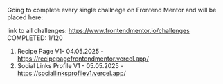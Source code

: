 Going to complete every single challnege on Frontend Mentor and will be placed here:

link to all challenges: https://www.frontendmentor.io/challenges
COMPLETED: 1/120

1) Recipe Page V1- 04.05.2025 - https://recipepagefrontendmentor.vercel.app/
2) Social Links Profile V1 - 05.05.2025 - https://sociallinksprofilev1.vercel.app/
